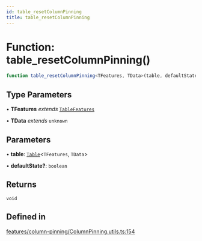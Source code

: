 ```yaml
---
id: table_resetColumnPinning
title: table_resetColumnPinning
---
```


# Function: table\_resetColumnPinning()

```ts
function table_resetColumnPinning<TFeatures, TData>(table, defaultState?): void
```

## Type Parameters

• **TFeatures** *extends* [`TableFeatures`](../interfaces/tablefeatures.md)

• **TData** *extends* `unknown`

## Parameters

• **table**: [`Table`](../type-aliases/table.md)\<`TFeatures`, `TData`\>

• **defaultState?**: `boolean`

## Returns

`void`

## Defined in

[features/column-pinning/ColumnPinning.utils.ts:154](https://github.com/TanStack/table/blob/b1e6b79157b0debc7222660572b06c8b857f4605/packages/table-core/src/features/column-pinning/ColumnPinning.utils.ts#L154)
